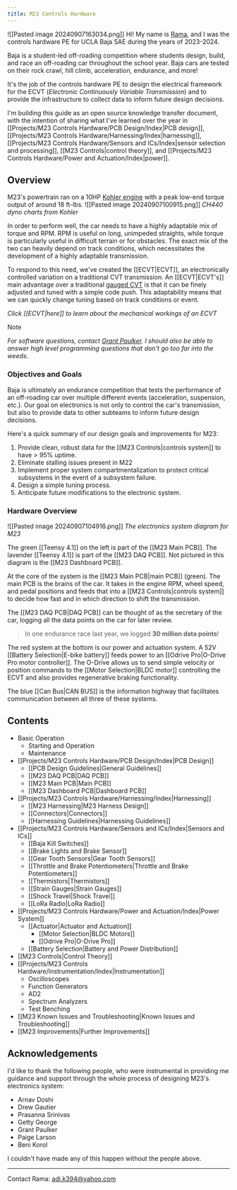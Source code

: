 ```yaml
---
title: M23 Controls Hardware
---
```

![[Pasted image 20240907163034.png]]
Hi! My name is [Rama](https://www.linkedin.com/in/ramaditya-kotha/), and I was the controls hardware PE for UCLA Baja SAE during the years of 2023-2024.

Baja is a student-led off-roading competition where students design, build, and race an off-roading car throughout the school year. Baja cars are tested on their rock crawl, hill climb, acceleration, endurance, and more!

It's the job of the controls hardware PE to design the electrical framework for the ECVT (*Electronic Continuously Variable Transmission*) and to provide the infrastructure to collect data to inform future design decisions.

I'm building this guide as an open source knowledge transfer document, with the intention of sharing what I've learned over the year in [[Projects/M23 Controls Hardware/PCB Design/Index|PCB design]], [[Projects/M23 Controls Hardware/Harnessing/Index|harnessing]], [[Projects/M23 Controls Hardware/Sensors and ICs/Index|sensor selection and processing]], [[M23 Controls|control theory]], and [[Projects/M23 Controls Hardware/Power and Actuation/Index|power]].

## Overview
M23's powertrain ran on a 10HP [Kohler engine](https://www.sae.org/news/press-room/2022/10/kohler-baja-sae) with a peak low-end torque output of around 18 ft-lbs. 
![[Pasted image 20240907100915.png]]
*CH440 dyno charts from Kohler*

In order to perform well, the car needs to have a highly adaptable mix of torque and RPM. RPM is useful on long, unimpeded straights, while torque is particularly useful in difficult terrain or for obstacles. The exact mix of the two can heavily depend on track conditions, which necessitates the development of a highly adaptable transmission.

To respond to this need, we've created the [[ECVT|ECVT]], an electronically controlled variation on a traditional CVT transmission. An [[ECVT|ECVT's]] main advantage over a traditional [gauged CVT](https://en.wikipedia.org/wiki/Continuously_variable_transmission) is that it can be finely adjusted and tuned with a simple code push. This adaptability means that we can quickly change tuning based on track conditions or event.

*Click [[ECVT|here]] to learn about the mechanical workings of an ECVT*


>[!NOTE]
>
*For software questions, contact [Grant Paulker](https://www.linkedin.com/in/grantpauker/). I should also be able to answer high level programming questions that don't go too far into the weeds.*
>




### Objectives and Goals
Baja is ultimately an endurance competition that tests the performance of an off-roading car over multiple different events (acceleration, suspension, etc.). Our goal on electronics is not only to control the car's transmission, but also to provide data to other subteams to inform future design decisions. 

Here's a quick summary of our design goals and improvements for M23:
1. Provide clean, robust data for the [[M23 Controls|controls system]] to have > 95% uptime.
2. Eliminate stalling issues present in M22
3. Implement proper system compartmentalization to protect critical subsystems in the event of a subsystem failure.
4. Design a simple tuning process.
5. Anticipate future modifications to the electronic system.

### Hardware Overview
![[Pasted image 20240907104916.png]]
*The electronics system diagram for M23*

The green [[Teensy 4.1]] on the left is part of the [[M23 Main PCB]]. The lavender [[Teensy 4.1]] is part of the [[M23 DAQ PCB]]. Not pictured in this diagram is the [[M23 Dashboard PCB]].

At the core of the system is the [[M23 Main PCB|main PCB]] (green). The main PCB is the brains of the car. It takes in the engine RPM, wheel speed, and pedal positions and feeds that into a [[M23 Controls|controls system]] to decide how fast and in which direction to shift the transmission.

The [[M23 DAQ PCB|DAQ PCB]] can be thought of as the secretary of the car, logging all the data points on the car for later review.
> In one endurance race last year, we logged **30 million data points**!

The red system at the bottom is our power and actuation system. A 52V [[Battery Selection|E-bike battery]] feeds power to an [[Odrive Pro|O-Drive Pro motor controller]]. The O-Drive allows us to send simple velocity or position commands to the [[Motor Selection|BLDC motor]] controlling the ECVT and also provides regenerative braking functionality.

The blue [[Can Bus|CAN BUS]] is the information highway that facilitates communication between all three of these systems.
## Contents
- Basic Operation
	- Starting and Operation
	- Maintenance
- [[Projects/M23 Controls Hardware/PCB Design/Index|PCB Design]]
	- [[PCB Design Guidelines|General Guidelines]]
	- [[M23 DAQ PCB|DAQ PCB]]
	- [[M23 Main PCB|Main PCB]]
	- [[M23 Dashboard PCB|Dashboard PCB]]
- [[Projects/M23 Controls Hardware/Harnessing/Index|Harnessing]]
	- [[M23 Harnessing|M23 Harness Design]]
	- [[Connectors|Connectors]]
	- [[Harnessing Guidelines|Harnessing Guidelines]]
- [[Projects/M23 Controls Hardware/Sensors and ICs/Index|Sensors and ICs]]
	- [[Baja Kill Switches]]
	- [[Brake Lights and Brake Sensor]]
	- [[Gear Tooth Sensors|Gear Tooth Sensors]]
	- [[Throttle and Brake Potentiometers|Throttle and Brake Potentiometers]]
	- [[Thermistors|Thermistors]]
	- [[Strain Gauges|Strain Gauges]]
	- [[Shock Travel|Shock Travel]]
	- [[LoRa Radio|LoRa Radio]]
- [[Projects/M23 Controls Hardware/Power and Actuation/Index|Power System]]
	- [[Actuator|Actuator and Actuation]]
		- [[Motor Selection|BLDC Motors]]
		- [[Odrive Pro|O-Drive Pro]]
	- [[Battery Selection|Battery and Power Distribution]]
- [[M23 Controls|Control Theory]]
- [[Projects/M23 Controls Hardware/Instrumentation/Index|Instrumentation]]
	- Oscilloscopes
	- Function Generators
	- AD2
	- Spectrum Analyzers
	- Test Benching
- [[M23 Known Issues and Troubleshooting|Known Issues and Troubleshooting]]
- [[M23 Improvements|Further Improvements]]


## Acknowledgements
I'd like to thank the following people, who were instrumental in providing me guidance and support through the whole process of designing M23's electronics system:
- Arnav Doshi
- Drew Gautier
- Prasanna Srinivas
- Getty George
- Grant Paulker
- Paige Larson
- Beni Korol

I couldn't have made any of this happen without the people above.
***
Contact Rama: 
adi.k394@yahoo.com
